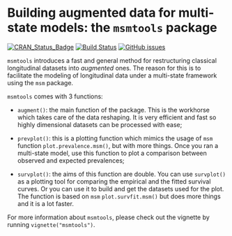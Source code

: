# Building augmented data for multi-state models: the `msmtools` package

[![CRAN\_Status\_Badge](http://www.r-pkg.org/badges/version/msmtools)](http://cran.r-project.org/package=msmtools)
[![Build Status](https://travis-ci.org/contefranz/msmtools.svg?branch=dev)](https://travis-ci.org/contefranz/msmtools) 
[![GitHub issues](https://img.shields.io/github/issues/contefranz/msmtools.svg)](https://github.com/contefranz/msmtools/issues)

`msmtools` introduces a fast and general method for restructuring classical longitudinal datasets
into *augmented* ones. The reason for this is to facilitate the modeling of longitudinal data 
under a multi-state framework using the `msm` package.

`msmtools` comes with 3 functions: 

* `augment()`: the main function of the package. This is the workhorse which takes care of the 
data reshaping. It is very efficient and fast so highly dimensional datasets can be processed
with ease;

* `prevplot()`: this is a plotting function which mimics the usage of `msm` function 
`plot.prevalence.msm()`, but with more things. Once you ran a multi-state model, use this function
to plot a comparison between observed and expected prevalences;

* `survplot()`: the aims of this function are double. You can use `survplot()` as a plotting tool
for comparing the empirical and the fitted survival curves. Or you can use it to build and get 
the datasets used for the plot. The function is based on `msm` `plot.survfit.msm()` but does
more things and it is a lot faster.

For more information about `msmtools`, please check out the vignette by running 
`vignette("msmtools")`.
